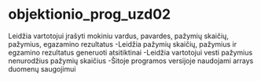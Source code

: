 # objektionio_prog_uzd02

Leidžia vartotojui įrašyti mokiniu vardus, pavardes, pažymių skaičių, pažymius, egazamino rezultatus
-Leidžia pažymių skaičių, pažymius ir egzamino rezultatus generuoti atsitiktinai
-Leidžia vartotojui vesti pažymius nenurodžius pažymių skaičius
-Šitoje programos versijoje naudojami arrays duomenų saugojimui
